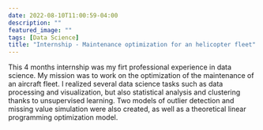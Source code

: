 ```yaml
---
date: 2022-08-10T11:00:59-04:00
description: ""
featured_image: ""
tags: [Data Science]
title: "Internship - Maintenance optimization for an helicopter fleet"
---
```


This 4 months internship was my firt professional experience in data science. My mission was to work on the optimization of the maintenance of an aircraft fleet. I realized several data science tasks such as data processing and visualization, but also statistical analysis and clustering thanks to unsupervised learning. Two models of outlier detection and missing value simulation were also created, as well as a theoretical linear programming optimization model.




